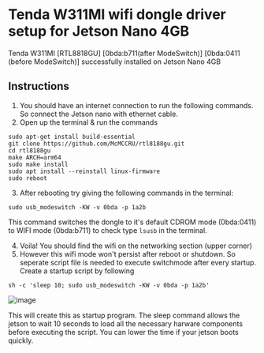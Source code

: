 # Tenda W311MI wifi dongle driver setup for Jetson Nano 4GB
Tenda W311MI [RTL8818GU] [0bda:b711(after ModeSwitch)] [0bda:0411 (before ModeSwitch)] successfully installed on Jetson Nano 4GB

## Instructions
1. You should have an internet connection to run the following commands. So connect the Jetson nano with ethernet cable.
2. Open up the terminal & run the commands
```
sudo apt-get install build-essential
git clone https://github.com/McMCCRU/rtl8188gu.git
cd rtl8188gu
make ARCH=arm64
sudo make install
sudo apt install --reinstall linux-firmware 
sudo reboot
```

3. After rebooting try giving the following commands in the terminal:
```
sudo usb_modeswitch -KW -v 0bda -p 1a2b 
```
This command switches the dongle to it's default CDROM mode (0bda:0411) to WIFI mode (0bda:b711)
to check type ```lsusb``` in the terminal.

4. Voila! You should find the wifi on the networking section (upper corner)
5. However this wifi mode won't persist after reboot or shutdown. So seperate script file is needed to execute switchmode after every startup. Create a startup script by following
```
sh -c 'sleep 10; sudo usb_modeswitch -KW -v 0bda -p 1a2b' 
```
![image](https://github.com/robxcalib3r/Tenda-W311MI-wifi-dongle-driver-setup-for-Jetson-Nano/assets/34865153/1b57e3ec-c227-4092-94ff-c34682de3eef)

This will create this as startup program. The sleep command allows the jetson to wait 10 seconds to load all the necessary harware components before executing the script. You can lower the time if your jetson boots quickly.
